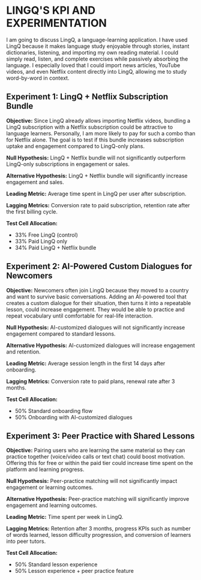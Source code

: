 # LINGQ'S KPI AND EXPERIMENTATION

I am going to discuss LingQ, a language-learning application. I have used LingQ because it makes language study enjoyable through stories, instant dictionaries, listening, and importing my own reading material. I could simply read, listen, and complete exercises while passively absorbing the language. I especially loved that I could import news articles, YouTube videos, and even Netflix content directly into LingQ, allowing me to study word-by-word in context.

## Experiment 1: LingQ + Netflix Subscription Bundle

**Objective:** Since LingQ already allows importing Netflix videos, bundling a LingQ subscription with a Netflix subscription could be attractive to language learners. Personally, I am more likely to pay for such a combo than for Netflix alone. The goal is to test if this bundle increases subscription uptake and engagement compared to LingQ-only plans.

**Null Hypothesis:** LingQ + Netflix bundle will not significantly outperform LingQ-only subscriptions in engagement or sales.

**Alternative Hypothesis:** LingQ + Netflix bundle will significantly increase engagement and sales.

**Leading Metric:** Average time spent in LingQ per user after subscription.

**Lagging Metrics:** Conversion rate to paid subscription, retention rate after the first billing cycle.

**Test Cell Allocation:**

- 33% Free LingQ (control)
- 33% Paid LingQ only
- 34% Paid LingQ + Netflix bundle

## Experiment 2: AI-Powered Custom Dialogues for Newcomers

**Objective:** Newcomers often join LingQ because they moved to a country and want to survive basic conversations. Adding an AI-powered tool that creates a custom dialogue for their situation, then turns it into a repeatable lesson, could increase engagement. They would be able to practice and repeat vocabulary until comfortable for real-life interaction.

**Null Hypothesis:** AI-customized dialogues will not significantly increase engagement compared to standard lessons.

**Alternative Hypothesis:** AI-customized dialogues will increase engagement and retention.

**Leading Metric:** Average session length in the first 14 days after onboarding.

**Lagging Metrics:** Conversion rate to paid plans, renewal rate after 3 months.

**Test Cell Allocation:**

- 50% Standard onboarding flow
- 50% Onboarding with AI-customized dialogues

## Experiment 3: Peer Practice with Shared Lessons

**Objective:** Pairing users who are learning the same material so they can practice together (voice/video calls or text chat) could boost motivation. Offering this for free or within the paid tier could increase time spent on the platform and learning progress.

**Null Hypothesis:** Peer-practice matching will not significantly impact engagement or learning outcomes.

**Alternative Hypothesis:** Peer-practice matching will significantly improve engagement and learning outcomes.

**Leading Metric:** Time spent per week in LingQ.

**Lagging Metrics:** Retention after 3 months, progress KPIs such as number of words learned, lesson difficulty progression, and conversion of learners into peer tutors.

**Test Cell Allocation:**

- 50% Standard lesson experience
- 50% Lesson experience + peer practice feature
